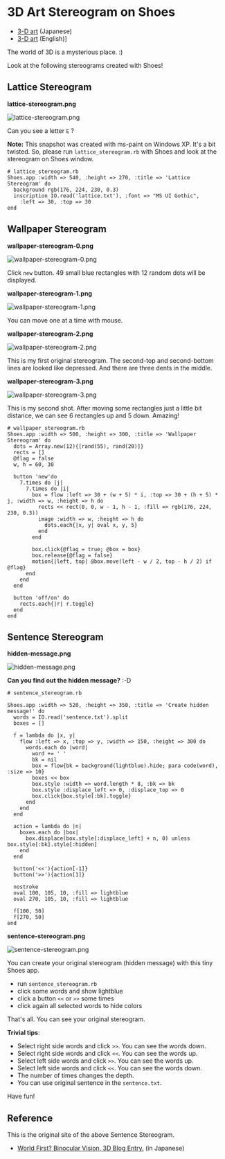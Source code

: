 3D Art Stereogram on Shoes
==========================

- [3-D art](http://www2.aimnet.ne.jp/nakahara/3dart/3art.html) (Japanese)
- [3-D art](http://www.excite-webtl.jp/world/english/web/?wb_url=http%3A%2F%2Fwww2.aimnet.ne.jp%2Fnakahara%2F3dart%2F3art.html&wb_lp=JAEN&wb_dis=2&wb_co=excitejapan) (English)]

The world of 3D is a mysterious place. :)

Look at the following stereograms created with Shoes!

Lattice Stereogram
------------------

**lattice-stereogram.png**

![lattice-stereogram.png](http://github.com/ashbb/shoes_3d_art_stereogram/raw/master/img/lattice-stereogram.png)

Can you see a letter `E` ?

**Note:** This snapshot was created with ms-paint on Windows XP. It's a bit twisted. So, please run `lattice_stereogram.rb` with Shoes and look at the stereogram on Shoes window.


	# lattice_stereogram.rb
	Shoes.app :width => 540, :height => 270, :title => 'Lattice Stereogram' do
	  background rgb(176, 224, 230, 0.3)
	  inscription IO.read('lattice.txt'), :font => "MS UI Gothic", 
	    :left => 30, :top => 30
	end



Wallpaper Stereogram
--------------------

**wallpaper-stereogram-0.png**

![wallpaper-stereogram-0.png](http://github.com/ashbb/shoes_3d_art_stereogram/raw/master/img/wallpaper-stereogram-0.png)

Click `new` button. 49 small blue rectangles with 12 random dots will be displayed.

**wallpaper-stereogram-1.png**

![wallpaper-stereogram-1.png](http://github.com/ashbb/shoes_3d_art_stereogram/raw/master/img/wallpaper-stereogram-1.png)

You can move one at a time with mouse.

**wallpaper-stereogram-2.png**

![wallpaper-stereogram-2.png](http://github.com/ashbb/shoes_3d_art_stereogram/raw/master/img/wallpaper-stereogram-2.png)

This is my first original stereogram. The second-top and second-bottom lines are looked like depressed. And there are three dents in the middle.

**wallpaper-stereogram-3.png**

![wallpaper-stereogram-3.png](http://github.com/ashbb/shoes_3d_art_stereogram/raw/master/img/wallpaper-stereogram-3.png)

This is my second shot. After moving some rectangles just a little bit distance, we can see 6 rectangles up and 5 down. Amazing!

	# wallpaper_stereogram.rb
	Shoes.app :width => 500, :height => 300, :title => 'Wallpaper Stereogram' do
	  dots = Array.new(12){[rand(55), rand(20)]}
	  rects = []
	  @flag = false
	  w, h = 60, 30
	  
	  button 'new'do
	    7.times do |j|
	      7.times do |i|
	        box = flow :left => 30 + (w + 5) * i, :top => 30 + (h + 5) * j, :width => w, :height => h do
	          rects << rect(0, 0, w - 1, h - 1, :fill => rgb(176, 224, 230, 0.3))
	          image :width => w, :height => h do
	            dots.each{|x, y| oval x, y, 5}
	          end
	        end
	
	        box.click{@flag = true; @box = box}
	        box.release{@flag = false}
	        motion{|left, top| @box.move(left - w / 2, top - h / 2) if @flag}
	      end
	    end
	  end
	  
	  button 'off/on' do
	    rects.each{|r| r.toggle}
	  end
	end


Sentence Stereogram
-------------------

**hidden-message.png**

![hidden-message.png](http://github.com/ashbb/shoes_3d_art_stereogram/raw/master/img/hidden-message.png)

**Can you find out the hidden message?** :-D

	# sentence_stereogram.rb
	
	Shoes.app :width => 520, :height => 350, :title => 'Create hidden message!' do
	  words = IO.read('sentence.txt').split
	  boxes = []
	  
	  f = lambda do |x, y|
	    flow :left => x, :top => y, :width => 150, :height => 300 do
	      words.each do |word|
	        word += ' '
	        bk = nil
	        box = flow{bk = background(lightblue).hide; para code(word), :size => 10}
	        boxes << box
	        box.style :width => word.length * 8, :bk => bk
	        box.style :displace_left => 0, :displace_top => 0
	        box.click{box.style[:bk].toggle}
	      end
	    end
	  end
	
	  action = lambda do |n|
	    boxes.each do |box|
	      box.displace(box.style[:displace_left] + n, 0) unless box.style[:bk].style[:hidden]
	    end
	  end
	  
	  button('<<'){action[-1]}
	  button('>>'){action[1]}
	  
	  nostroke
	  oval 100, 105, 10, :fill => lightblue
	  oval 270, 105, 10, :fill => lightblue
	  
	  f[100, 50]
	  f[270, 50]
	end

**sentence-stereogram.png**

![sentence-stereogram.png](http://github.com/ashbb/shoes_3d_art_stereogram/raw/master/img/sentence-stereogram.png)

You can create your original stereogram (hidden message) with this tiny Shoes app.

- run `sentence_stereogram.rb`
- click some words and show lightblue
- click a button `<<` or `>>` some times
- click again all selected words to hide colors

That's all. You can see your original stereogram.

**Trivial tips**:

- Select right side words and click `>>`. You can see the words down.
- Select right side words and click `<<`. You can see the words up.
- Select left side words and click `>>`. You can see the words up.
- Select left side words and click `<<`. You can see the words down.
- The number of times changes the depth.
- You can use original sentence in the `sentence.txt`.

Have fun!


Reference
---------
This is the original site of the above Sentence Stereogram.

- [World First? Binocular Vision, 3D Blog Entry.](http://satoshi.blogs.com/life/2005/08/post_4.html) (in Japanese)
